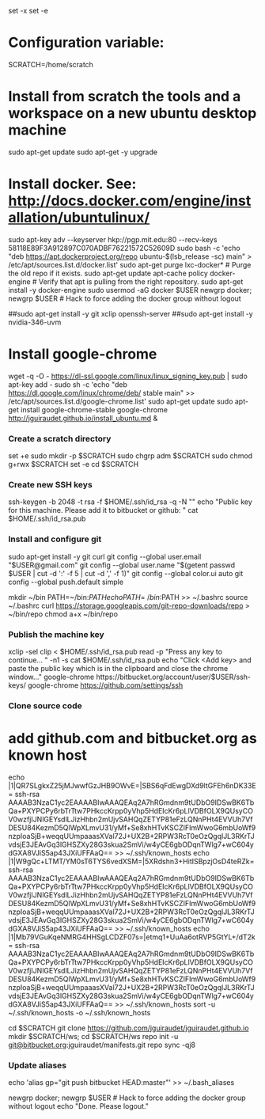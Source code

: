 
set -x
set -e

# Configuration variable:
SCRATCH=/home/scratch

# Install from scratch the tools and a workspace on a new ubuntu desktop machine
sudo apt-get update
sudo apt-get -y upgrade

# Install docker. See: http://docs.docker.com/engine/installation/ubuntulinux/
sudo apt-key adv --keyserver hkp://pgp.mit.edu:80 --recv-keys 58118E89F3A912897C070ADBF76221572C52609D
sudo bash -c 'echo "deb https://apt.dockerproject.org/repo ubuntu-$(lsb_release -sc) main" > /etc/apt/sources.list.d/docker.list'
sudo apt-get purge lxc-docker*   # Purge the old repo if it exists.
sudo apt-get update
apt-cache policy docker-engine   # Verify that apt is pulling from the right repository.
sudo apt-get install -y docker-engine
sudo usermod -aG docker $USER
newgrp docker; newgrp $USER # Hack to force adding the docker group without logout

 

##sudo apt-get install -y git xclip openssh-server
##sudo apt-get install -y nvidia-346-uvm


# Install google-chrome
wget -q -O - https://dl-ssl.google.com/linux/linux_signing_key.pub | sudo apt-key add -
sudo sh -c 'echo "deb https://dl.google.com/linux/chrome/deb/ stable main" >> /etc/apt/sources.list.d/google-chrome.list'
sudo apt-get update
sudo apt-get install google-chrome-stable
google-chrome http://jguiraudet.github.io/install_ubuntu.md &

### Create a scratch directory
set +e
sudo mkdir -p  $SCRATCH
sudo chgrp adm $SCRATCH
sudo chmod g+rwx $SCRATCH
set -e
cd $SCRATCH

### Create new SSH keys
ssh-keygen -b 2048 -t rsa -f $HOME/.ssh/id_rsa -q -N ""
echo "Public key for this machine. Please add it to bitbucket or github: "
cat $HOME/.ssh/id_rsa.pub

### Install and configure git
sudo apt-get install -y git curl
git config --global user.email "$USER@gmail.com"
git config --global user.name "$(getent passwd $USER | cut -d ':' -f 5 | cut -d ',' -f 1)"
git config --global color.ui auto
git config --global push.default simple

mkdir ~/bin
PATH=~/bin:$PATH
echo PATH=~/bin:$PATH >> ~/.bashrc
source ~/.bashrc
curl https://storage.googleapis.com/git-repo-downloads/repo > ~/bin/repo
chmod a+x ~/bin/repo

### Publish the machine key
xclip -sel clip < $HOME/.ssh/id_rsa.pub
read -p "Press any key to continue... " -n1 -s
cat $HOME/.ssh/id_rsa.pub
echo "Click <Add key> and paste the public key which is in the clipboard and close the chrome window..."
google-chrome https://bitbucket.org/account/user/$USER/ssh-keys/
google-chrome https://github.com/settings/ssh

### Clone source code

# add github.com and bitbucket.org as known host
echo |1|QR7SLgkxZ25jMJwwfGzJHB9OWvE=|SBS6qFdEwgDXd9ltGFEh6nDK33E= ssh-rsa AAAAB3NzaC1yc2EAAAABIwAAAQEAq2A7hRGmdnm9tUDbO9IDSwBK6TbQa+PXYPCPy6rbTrTtw7PHkccKrpp0yVhp5HdEIcKr6pLlVDBfOLX9QUsyCOV0wzfjIJNlGEYsdlLJizHhbn2mUjvSAHQqZETYP81eFzLQNnPHt4EVVUh7VfDESU84KezmD5QlWpXLmvU31/yMf+Se8xhHTvKSCZIFImWwoG6mbUoWf9nzpIoaSjB+weqqUUmpaaasXVal72J+UX2B+2RPW3RcT0eOzQgqlJL3RKrTJvdsjE3JEAvGq3lGHSZXy28G3skua2SmVi/w4yCE6gbODqnTWlg7+wC604ydGXA8VJiS5ap43JXiUFFAaQ== >> ~/.ssh/known_hosts
echo |1|W9gQc+LTMT/YM0sT6TYS6vedXSM=|5XRdshn3+HitISBpzjOsD4teRZk= ssh-rsa AAAAB3NzaC1yc2EAAAABIwAAAQEAq2A7hRGmdnm9tUDbO9IDSwBK6TbQa+PXYPCPy6rbTrTtw7PHkccKrpp0yVhp5HdEIcKr6pLlVDBfOLX9QUsyCOV0wzfjIJNlGEYsdlLJizHhbn2mUjvSAHQqZETYP81eFzLQNnPHt4EVVUh7VfDESU84KezmD5QlWpXLmvU31/yMf+Se8xhHTvKSCZIFImWwoG6mbUoWf9nzpIoaSjB+weqqUUmpaaasXVal72J+UX2B+2RPW3RcT0eOzQgqlJL3RKrTJvdsjE3JEAvGq3lGHSZXy28G3skua2SmVi/w4yCE6gbODqnTWlg7+wC604ydGXA8VJiS5ap43JXiUFFAaQ== >> ~/.ssh/known_hosts
echo |1|Mb79VGuKqeNMRG4HHSgLCDZF07s=|etmq1+UuAa6otRVP5GtYL+/dT2k= ssh-rsa AAAAB3NzaC1yc2EAAAABIwAAAQEAq2A7hRGmdnm9tUDbO9IDSwBK6TbQa+PXYPCPy6rbTrTtw7PHkccKrpp0yVhp5HdEIcKr6pLlVDBfOLX9QUsyCOV0wzfjIJNlGEYsdlLJizHhbn2mUjvSAHQqZETYP81eFzLQNnPHt4EVVUh7VfDESU84KezmD5QlWpXLmvU31/yMf+Se8xhHTvKSCZIFImWwoG6mbUoWf9nzpIoaSjB+weqqUUmpaaasXVal72J+UX2B+2RPW3RcT0eOzQgqlJL3RKrTJvdsjE3JEAvGq3lGHSZXy28G3skua2SmVi/w4yCE6gbODqnTWlg7+wC604ydGXA8VJiS5ap43JXiUFFAaQ== >> ~/.ssh/known_hosts
sort -u ~/.ssh/known_hosts -o ~/.ssh/known_hosts

cd $SCRATCH
git clone https://github.com/jguiraudet/jguiraudet.github.io
mkdir $SCRATCH/ws; cd $SCRATCH/ws
repo init -u git@bitbucket.org:jguiraudet/manifests.git
repo sync -qj8

### Update aliases
echo 'alias gp="git push bitbucket HEAD:master"' >> ~/.bash_aliases

newgrp docker; newgrp $USER # Hack to force adding the docker group without logout
echo "Done. Please logout."


